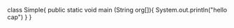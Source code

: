 class Simple{
  public static void main (String org[]){
      System.out.println("hello cap")
      }
      }
